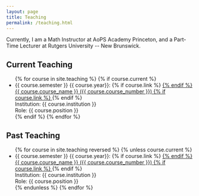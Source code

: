 ```yaml
---
layout: page
title: Teaching
permalink: /teaching.html
---
```


Currently, I am a Math Instructor at AoPS Academy Princeton, and a Part-Time Lecturer at Rutgers University -- New Brunswick.

## Current Teaching

<ul>
  {% for course in site.teaching %}
  {% if course.current %}
	<li>
	{{ course.semester }} {{ course.year}}: 
	{% if course.link %}
	  <a href="{{ site.url }}{{ course.url }}.html">
	{% endif %}
	{{ course.course_name }} ({{ course.course_number }})
	{% if course.link %}
	  </a>
	{% endif %}
	<br>
	Institution: {{ course.institution }}
	<br>
	Role: {{ course.position }}
	</li>
  {% endif %}
  {% endfor %}
</ul>

## Past Teaching
<ul>
	{% for course in site.teaching reversed %}
	{% unless course.current %}
	<li>
	{{ course.semester }} {{ course.year}}: 
	{% if course.link %}
	  <a href="{{ site.url }}{{ course.url }}.html">
	{% endif %}
	{{ course.course_name }} ({{ course.course_number }})
	{% if course.link %}
	  </a>
	{% endif %}
	<br>
	Institution: {{ course.institution }}
	<br>
	Role: {{ course.position }}
	</li>
	{% endunless %}
	{% endfor %}
</ul>
